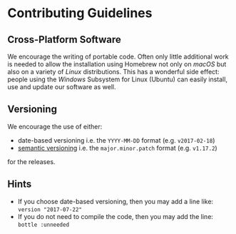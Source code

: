 # Contributing Guidelines

## Cross-Platform Software

We encourage the writing of portable code. Often only little additional work is needed to allow the installation using Homebrew not only on _macOS_ but also on a variety of _Linux_ distributions. This has a wonderful side effect: people using the _Windows_ Subsystem for Linux (Ubuntu) can easily install, use and update our software as well.

## Versioning

We encourage the use of either:

- date-based versioning i.e. the `YYYY-MM-DD` format (e.g. `v2017-02-18`)
- [semantic versioning](http://semver.org/) i.e. the `major.minor.patch` format (e.g. `v1.17.2`)

for the releases.

## Hints

- If you choose date-based versioning, then you may add a line like: `version "2017-07-22"`
- If you do not need to compile the code, then you may add the line: `bottle :unneeded`
